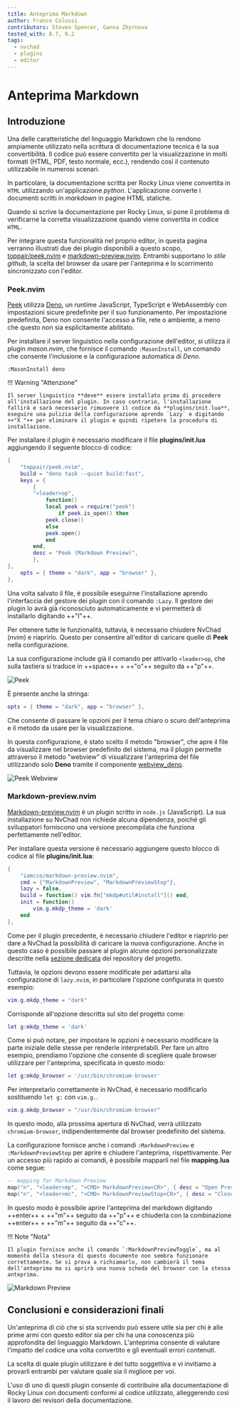```yaml
---
title: Anteprima Markdown
author: Franco Colussi
contributors: Steven Spencer, Ganna Zhyrnova
tested_with: 8.7, 9.2
tags:
  - nvchad
  - plugins
  - editor
---
```


# Anteprima Markdown

## Introduzione

Una delle caratteristiche del linguaggio Markdown che lo rendono ampiamente utilizzato nella scrittura di documentazione tecnica è la sua convertibilità. Il codice può essere convertito per la visualizzazione in molti formati (HTML, PDF, testo normale, ecc.), rendendo così il contenuto utilizzabile in numerosi scenari.

In particolare, la documentazione scritta per Rocky Linux viene convertita in `HTML` utilizzando un'applicazione *python*. L'applicazione converte i documenti scritti in *markdown* in pagine HTML statiche.

Quando si scrive la documentazione per Rocky Linux, si pone il problema di verificarne la corretta visualizzazione quando viene convertita in codice `HTML`.

Per integrare questa funzionalità nel proprio editor, in questa pagina verranno illustrati due dei plugin disponibili a questo scopo, [toppair/peek.nvim](https://github.com/toppair/peek.nvim) e [markdown-preview.nvim](https://github.com/iamcco/markdown-preview.nvim). Entrambi supportano lo *stile github*, la scelta del browser da usare per l'anteprima e lo scorrimento sincronizzato con l'editor.

### Peek.nvim

[Peek](https://github.com/toppair/peek.nvim) utilizza [Deno](https://deno.com/manual), un runtime JavaScript, TypeScript e WebAssembly con impostazioni sicure predefinite per il suo funzionamento. Per impostazione predefinita, Deno non consente l'accesso a file, rete o ambiente, a meno che questo non sia esplicitamente abilitato.

Per installare il server linguistico nella configurazione dell'editor, si utilizza il plugin *mason.nvim*, che fornisce il comando `:MasonInstall`, un comando che consente l'inclusione e la configurazione automatica di *Deno*.

```text
:MasonInstall deno
```

!!! Warning "Attenzione"

    Il server linguistico **deve** essere installato prima di procedere all'installazione del plugin. In caso contrario, l'installazione fallirà e sarà necessario rimuovere il codice da **plugins/init.lua**, eseguire una pulizia della configurazione aprendo `Lazy` e digitando ++"X "++ per eliminare il plugin e quindi ripetere la procedura di installazione.

Per installare il plugin è necessario modificare il file **plugins/init.lua** aggiungendo il seguente blocco di codice:

```lua
{
    "toppair/peek.nvim",
    build = "deno task --quiet build:fast",
    keys = {
        {
        "<leader>op",
            function()
            local peek = require("peek")
                if peek.is_open() then
            peek.close()
            else
            peek.open()
            end
        end,
        desc = "Peek (Markdown Preview)",
        },
},
    opts = { theme = "dark", app = "browser" },
},
```

Una volta salvato il file, è possibile eseguirne l'installazione aprendo l'interfaccia del gestore dei plugin con il comando `:Lazy`. Il gestore dei plugin lo avrà già riconosciuto automaticamente e vi permetterà di installarlo digitando ++"I"++.

Per ottenere tutte le funzionalità, tuttavia, è necessario chiudere NvChad (*nvim*) e riaprirlo. Questo per consentire all'editor di caricare quelle di **Peek** nella configurazione.

La sua configurazione include già il comando per attivarlo `<leader>op`, che sulla tastiera si traduce in ++space++ + ++"o"++ seguito da ++"p"++.

![Peek](./images/peek_command.png)

È presente anche la stringa:

```lua
opts = { theme = "dark", app = "browser" },
```

Che consente di passare le opzioni per il tema chiaro o scuro dell'anteprima e il metodo da usare per la visualizzazione.

In questa configurazione, è stato scelto il metodo "browser", che apre il file da visualizzare nel browser predefinito del sistema, ma il plugin permette attraverso il metodo "webview" di visualizzare l'anteprima del file utilizzando solo **Deno** tramite il componente [webview_deno](https://github.com/webview/webview_deno).

![Peek Webview](./images/peek_webview.png)

### Markdown-preview.nvim

[Markdown-preview.nvim](https://github.com/iamcco/markdown-preview.nvim) è un plugin scritto in `node.js` (JavaScript). La sua installazione su NvChad non richiede alcuna dipendenza, poiché gli sviluppatori forniscono una versione precompilata che funziona perfettamente nell'editor.

Per installare questa versione è necessario aggiungere questo blocco di codice al file **plugins/init.lua**:

```lua
{
    "iamcco/markdown-preview.nvim",
    cmd = {"MarkdownPreview", "MarkdownPreviewStop"},
    lazy = false,
    build = function() vim.fn["mkdp#util#install"]() end,
    init = function()
        vim.g.mkdp_theme = 'dark'
    end
},
```

Come per il plugin precedente, è necessario chiudere l'editor e riaprirlo per dare a NvChad la possibilità di caricare la nuova configurazione. Anche in questo caso è possibile passare al plugin alcune opzioni personalizzate descritte nella [sezione dedicata](https://github.com/iamcco/markdown-preview.nvim#markdownpreview-config) del repository del progetto.

Tuttavia, le opzioni devono essere modificate per adattarsi alla configurazione di `lazy.nvim`, in particolare l'opzione configurata in questo esempio:

```lua
vim.g.mkdp_theme = "dark"
```

Corrisponde all'opzione descritta sul sito del progetto come:

```lua
let g:mkdp_theme = 'dark'
```

Come si può notare, per impostare le opzioni è necessario modificare la parte iniziale delle stesse per renderle interpretabili. Per fare un altro esempio, prendiamo l'opzione che consente di scegliere quale browser utilizzare per l'anteprima, specificata in questo modo:

```lua
let g:mkdp_browser = '/usr/bin/chromium-browser'
```

Per interpretarlo correttamente in NvChad, è necessario modificarlo sostituendo `let g:` con `vim.g.`.

```lua
vim.g.mkdp_browser = "/usr/bin/chromium-browser"
```

In questo modo, alla prossima apertura di NvChad, verrà utilizzato `chromium-browser`, indipendentemente dal browser predefinito del sistema.

La configurazione fornisce anche i comandi `:MarkdownPreview` e `:MarkdownPreviewStop` per aprire e chiudere l'anteprima, rispettivamente. Per un accesso più rapido ai comandi, è possibile mapparli nel file **mapping.lua** come segue:

```lua
-- mapping for Markdown Preview
map("n", "<leader>mp", "<CMD> MarkdownPreview<CR>", { desc = "Open Preview" })
map("n", "<leader>mc", "<CMD> MarkdownPreviewStop<CR>", { desc = "Close Preview" })
```

In questo modo è possibile aprire l'anteprima del markdown digitando ++enter++ + ++"m"++ seguito da ++"p"++ e chiuderla con la combinazione ++enter++ + ++"m"++ seguito da ++"c"++.

!!! Note "Nota"

    Il plugin fornisce anche il comando `:MarkdownPreviewToggle`, ma al momento della stesura di questo documento non sembra funzionare correttamente. Se si prova a richiamarlo, non cambierà il tema dell'anteprima ma si aprirà una nuova scheda del browser con la stessa anteprima.

![Markdown Preview](./images/markdown_preview_nvim.png)

## Conclusioni e considerazioni finali

Un'anteprima di ciò che si sta scrivendo può essere utile sia per chi è alle prime armi con questo editor sia per chi ha una conoscenza più approfondita del linguaggio Markdown. L'anteprima consente di valutare l'impatto del codice una volta convertito e gli eventuali errori contenuti.

La scelta di quale plugin utilizzare è del tutto soggettiva e vi invitiamo a provarli entrambi per valutare quale sia il migliore per voi.

L'uso di uno di questi plugin consente di contribuire alla documentazione di Rocky Linux con documenti conformi al codice utilizzato, alleggerendo così il lavoro dei revisori della documentazione.
